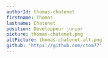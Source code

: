 ```yaml
---
authorId: thomas-chatenet
firstname: Thomas
lastname: Chatenet
position: Développeur junior
picture: thomas-chatenet.png
altPicture: thomas-chatenet-alt.png
github: 'https://github.com/ctom77'
---
```

